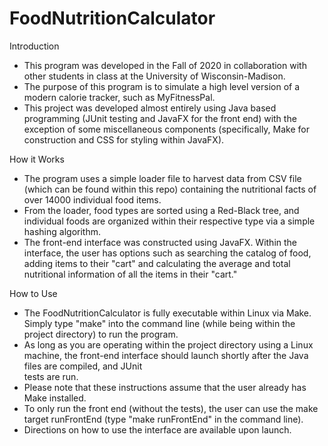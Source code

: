 # FoodNutritionCalculator

Introduction
 - This program was developed in the Fall of 2020 in collaboration with other students in class at the University of Wisconsin-Madison.
 - The purpose of this program is to simulate a high level version of a modern calorie tracker, such as MyFitnessPal.
 - This project was developed almost entirely using Java based programming (JUnit testing and JavaFX for the front end) with the exception of some miscellaneous components 
   (specifically, Make for construction and CSS for styling within JavaFX).
 
How it Works
 - The program uses a simple loader file to harvest data from CSV file (which can be found within this repo) containing the nutritional facts of over 14000 individual food items.
 - From the loader, food types are sorted using a Red-Black tree, and individual foods are organized within their respective type via a simple hashing algorithm.
 - The front-end interface was constructed using JavaFX. Within the interface, the user has options such as searching the catalog of food, adding items to their "cart" and
   calculating the average and total nutritional information of all the items in their "cart."

How to Use
 - The FoodNutritionCalculator is fully executable within Linux via Make. Simply type "make" into the command line (while being within the project directory) to run the program.
 - As long as you are operating within the project directory using a Linux machine, the front-end interface should launch shortly after the Java files are compiled, and JUnit    
   tests are run.
 - Please note that these instructions assume that the user already has Make installed.
 - To only run the front end (without the tests), the user can use the make target runFrontEnd (type "make runFrontEnd" in the command line).
 - Directions on how to use the interface are available upon launch.

 
